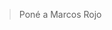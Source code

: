 <div class="mu-kindergarten-context-image-slides">
  <img src="https://assets.manutd.com/AssetPicker/images/0/0/12/34/795141/Marcos_Rojo_Home_0093-41580406064998_large.jpg" alt="" class="active">
</div>

<gs-attire attire-url="https://raw.githubusercontent.com/MumukiProject/mumuki-guia-gobstones-pruebas-contenido-mumuki/master/assets/attires/config_1617812217357.json"></gs-attire>

<gs-toolbox toolbox-url="https://gobstones.runners.mumuki.io/assets/minimal-kindergarten-toolbox.xml"></gs-toolbox>


> Poné a Marcos Rojo